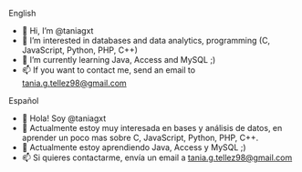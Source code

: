 English
- 👋 Hi, I’m @taniagxt
- 👀 I’m interested in databases and data analytics, programming (C, JavaScript, Python, PHP, C++)
- 🌱 I’m currently learning Java, Access and MySQL ;)
- 📫 If you want to contact me, send an email to tania.g.tellez98@gmail.com

Español
- 👋 Hola! Soy @taniagxt
- 👀 Actualmente estoy muy interesada en bases y análisis de datos, en aprender un poco mas sobre C, JavaScript, Python, PHP, C++.
- 🌱 Actualmente estoy aprendiendo Java, Access y MySQL ;)
- 📫 Si quieres contactarme, envía un email a tania.g.tellez98@gmail.com

